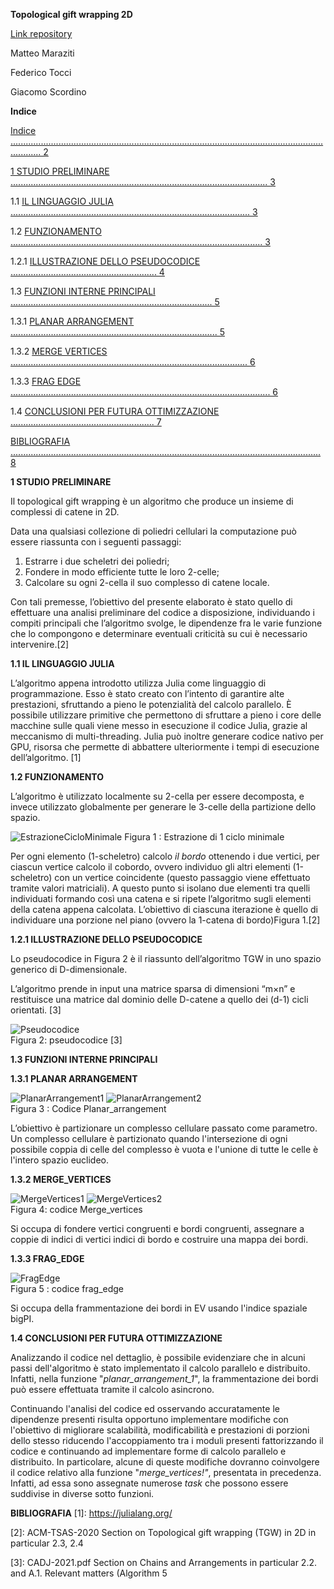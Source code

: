 





**Topological gift wrapping 2D**

[Link repository](https://github.com/FTocci/TGW2D)


Matteo Maraziti

Federico Tocci

Giacomo Scordino



**Indice** 

[Indice ........................................................................................................................................ 2 ](#_page1_x97.00_y85.92)

[1  STUDIO PRELIMINARE ...................................................................................................... 3 ](#_page2_x97.00_y85.92)

1.1 [IL LINGUAGGIO JULIA ............................................................................................... 3 ](#_page2_x143.00_y351.92)
 
1.2 [FUNZIONAMENTO .................................................................................................... 3 ](#_page2_x143.00_y534.92)

1.2.1  [ILLUSTRAZIONE DELLO PSEUDOCODICE .......................................................... 4 ](#_page3_x97.00_y205.92)

1.3 [FUNZIONI INTERNE PRINCIPALI ................................................................................ 5 ](#_page4_x143.00_y85.92)

1.3.1 [PLANAR ARRANGEMENT .................................................................................. 5 ](#_page4_x97.00_y104.92)

1.3.2 [MERGE VERTICES .............................................................................................. 6 ](#_page5_x97.00_y85.92)

1.3.3 [FRAG EDGE ....................................................................................................... 6 ](#_page5_x97.00_y458.92)

1.4 [CONCLUSIONI PER FUTURA OTTIMIZZAZIONE ......................................................... 7 ](#_page6_x143.00_y85.92)

[BIBLIOGRAFIA ........................................................................................................................... 8 ](#_page7_x97.00_y85.92)




**1 STUDIO PRELIMINARE**

Il topological gift wrapping è un algoritmo che produce un insieme di complessi di catene in 2D.

Data una qualsiasi collezione di poliedri cellulari la computazione può essere riassunta con i seguenti passaggi:

1. Estrarre i due scheletri dei poliedri;
1. Fondere in modo efficiente tutte le loro 2-celle;
1. Calcolare su ogni 2-cella il suo complesso di catene locale.

Con tali premesse, l’obiettivo del presente elaborato è stato quello di effettuare una analisi preliminare del codice a disposizione, individuando i compiti principali che l’algoritmo svolge, le dipendenze fra le varie funzione che lo compongono e determinare eventuali criticità su cui è necessario intervenire.[2]

**1.1 IL LINGUAGGIO JULIA**

L’algoritmo appena introdotto utilizza Julia come linguaggio di programmazione. Esso è stato creato con l’intento di garantire alte prestazioni, sfruttando a pieno le potenzialità del calcolo parallelo. È possibile utilizzare primitive che permettono di sfruttare a pieno i core delle macchine sulle quali viene messo in esecuzione il codice Julia, grazie al meccanismo di multi-threading.
Julia può inoltre generare codice nativo per GPU, risorsa che permette di abbattere ulteriormente i tempi di esecuzione dell’algoritmo. [1]


**1.2 FUNZIONAMENTO**

L’algoritmo è utilizzato localmente su 2-cella per essere decomposta, e invece utilizzato globalmente per generare le 3-celle della partizione dello spazio.

![EstrazioneCicloMinimale](/images/CycleExtraction.png)
Figura 1 : Estrazione di 1 ciclo minimale

Per ogni elemento (1-scheletro) calcolo *il bordo* ottenendo i due vertici, per ciascun vertice calcolo il cobordo, ovvero individuo gli altri elementi (1-scheletro) con un vertice coincidente (questo passaggio viene effettuato tramite valori matriciali). A questo punto si isolano due elementi tra quelli individuati formando così una catena e si ripete l’algoritmo sugli elementi della catena appena calcolata. L’obiettivo di ciascuna iterazione è quello di individuare una porzione nel piano (ovvero la 1-catena di bordo)Figura 1.[2]

 **1.2.1 ILLUSTRAZIONE DELLO PSEUDOCODICE**

Lo pseudocodice in Figura 2 è il riassunto dell’algoritmo TGW in uno spazio generico di D-dimensionale.

L’algoritmo prende in input una matrice sparsa di dimensioni “m×n” e restituisce una matrice dal dominio delle D-catene a quello dei (d-1) cicli orientati. [3]

![Pseudocodice](/images/Pseudocode.png)  
Figura 2: pseudocodice [3]

 **1.3 FUNZIONI INTERNE PRINCIPALI**
 
   **1.3.1 PLANAR ARRANGEMENT**

![PlanarArrangement1](/images/PlanarArrangement1.png)
![PlanarArrangement2](/images/PlanarArrangement2.png)  
Figura 3 : Codice Planar_arrangement

L’obiettivo è partizionare un complesso cellulare passato come parametro. Un complesso cellulare è partizionato quando l'intersezione di ogni possibile coppia di celle del complesso è vuota e l'unione di tutte le celle è l'intero spazio euclideo.

**1.3.2 MERGE\_VERTICES**

![MergeVertices1](/images/MergeVertices1.png)
![MergeVertices2](/images/MergeVertices2.png)  
Figura 4: codice Merge_vertices



Si occupa di fondere vertici congruenti e bordi congruenti, assegnare a coppie di indici di vertici indici di bordo e costruire una mappa dei bordi.

**1.3.3 FRAG\_EDGE**

![FragEdge](/images/FragEdge.png)  
Figura 5 : codice frag_edge

Si occupa della frammentazione dei bordi in EV usando l'indice spaziale bigPI.

**1.4 CONCLUSIONI PER FUTURA OTTIMIZZAZIONE**

Analizzando il codice nel dettaglio, è possibile evidenziare che in alcuni passi dell'algoritmo è stato implementato il calcolo parallelo e distribuito. Infatti, nella funzione "*planar\_arrangement\_1*", la frammentazione dei bordi può essere effettuata tramite il calcolo asincrono. 

Continuando l'analisi del codice ed osservando accuratamente le dipendenze presenti risulta opportuno implementare modifiche con l'obiettivo di migliorare scalabilità, modificabilità e prestazioni di porzioni dello stesso riducendo l'accoppiamento tra i moduli presenti fattorizzando il codice e continuando ad implementare forme di calcolo parallelo e distribuito. In particolare, alcune di queste modifiche dovranno coinvolgere il codice relativo alla funzione "*merge\_vertices!"*, presentata in precedenza. Infatti, ad essa sono assegnate numerose *task* che possono essere suddivise in diverse sotto funzioni.

**BIBLIOGRAFIA**
[1]: https://julialang.org/

[2]: ACM-TSAS-2020 Section on Topological gift wrapping (TGW) in 2D in particular 2.3, 2.4 

[3]: CADJ-2021.pdf Section on Chains and Arrangements in particular 2.2. and A.1. Relevant 
matters (Algorithm 5
